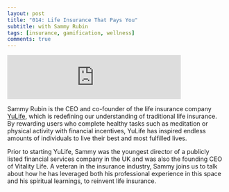 ```yaml
---
layout: post
title: "014: Life Insurance That Pays You"
subtitle: with Sammy Rubin
tags: [insurance, gamification, wellness]
comments: true
---
```


<iframe src="https://anchor.fm/herethefuture/embed/episodes/014-Life-Insurance-That-Pays-You---Sammy-Rubin-ep396o" height="102px" width="400px" frameborder="0" scrolling="no"></iframe>

Sammy Rubin is the CEO and co-founder of the life insurance company [YuLife](https://www.yulife.com/), which is redefining our understanding of traditional life insurance. By rewarding users who complete healthy tasks such as meditation or physical activity with financial incentives, YuLife has inspired endless amounts of individuals to live their best and most fulfilled lives.

Prior to starting YuLife, Sammy was the youngest director of a publicly listed financial services company in the UK and was also the founding CEO of Vitality Life. A veteran in the insurance industry, Sammy joins us to talk about how he has leveraged both his professional experience in this space and his spiritual learnings, to reinvent life insurance.